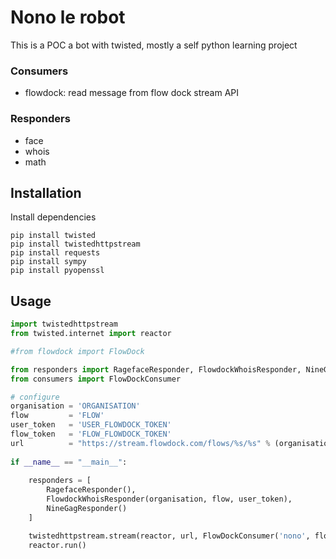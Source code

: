Nono le robot
=============

This is a POC a bot with twisted, mostly a self python learning project

### Consumers

 - flowdock: read message from flow dock stream API

### Responders
 
 - face
 - whois
 - math



## Installation

Install dependencies

    pip install twisted
    pip install twistedhttpstream
    pip install requests
    pip install sympy
    pip install pyopenssl
    
## Usage

```python
import twistedhttpstream
from twisted.internet import reactor

#from flowdock import FlowDock

from responders import RagefaceResponder, FlowdockWhoisResponder, NineGagResponder
from consumers import FlowDockConsumer

# configure
organisation = 'ORGANISATION'
flow         = 'FLOW'
user_token   = 'USER_FLOWDOCK_TOKEN'
flow_token   = 'FLOW_FLOWDOCK_TOKEN'
url          = "https://stream.flowdock.com/flows/%s/%s" % (organisation, flow)
        
if __name__ == "__main__":
    
    responders = [
        RagefaceResponder(), 
        FlowdockWhoisResponder(organisation, flow, user_token),
        NineGagResponder()
    ]

    twistedhttpstream.stream(reactor, url, FlowDockConsumer('nono', flow_token, responders), username=user_token, password="")
    reactor.run()

```
